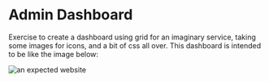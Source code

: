 # Admin Dashboard

Exercise to create a dashboard using grid for an imaginary service, taking some images for icons, and a bit of css all over. This dashboard is intended to be like the image below:

![an expected website](https://cdn.statically.io/gh/TheOdinProject/curriculum/43cc6ab69fdfbef40d431a65677d2144668930ac/intermediate_html_css/grid/project_admin_dashboard/imgs/dashboard-project.png)